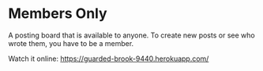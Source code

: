 # Members Only
A posting board that is available to anyone. To create new posts or see who wrote them, you have to be a member.

Watch it online: https://guarded-brook-9440.herokuapp.com/
